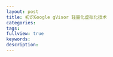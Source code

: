 ```yaml
---
layout: post
title: 初识Google gVisor 轻量化虚拟化技术
categories:
tags:
fullview: true
keywords:
description:
---
```


